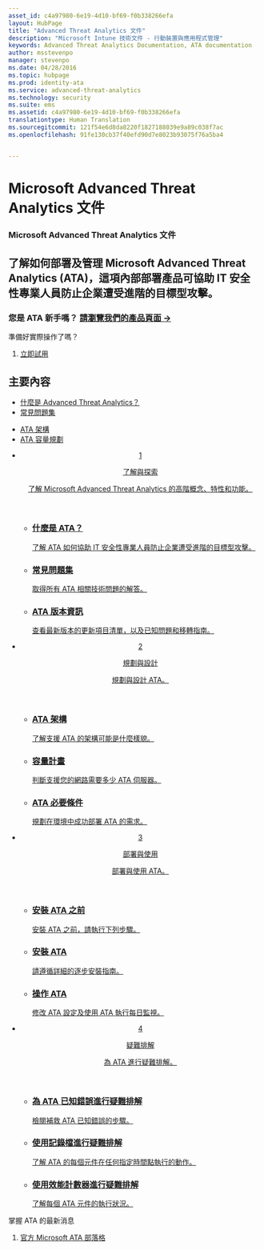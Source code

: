 ```yaml
---
asset_id: c4a97980-6e19-4d10-bf69-f0b338266efa
layout: HubPage
title: "Advanced Threat Analytics 文件"
description: "Microsoft Intune 技術文件 - 行動裝置與應用程式管理"
keywords: Advanced Threat Analytics Documentation, ATA documentation
author: msstevenpo
manager: stevenpo
ms.date: 04/28/2016
ms.topic: hubpage
ms.prod: identity-ata
ms.service: advanced-threat-analytics
ms.technology: security
ms.suite: ems
ms.assetid: c4a97980-6e19-4d10-bf69-f0b338266efa
translationtype: Human Translation
ms.sourcegitcommit: 121f54e6d8da8220f1827188039e9a89c038f7ac
ms.openlocfilehash: 91fe130cb37f40efd90d7e8023b93075f76a5ba4


---
```

# Microsoft Advanced Threat Analytics 文件
<article id="main">
    <section id="hero-content">
      <h1>Microsoft Advanced Threat Analytics 文件</h1>
      <h2>了解如何部署及管理 Microsoft Advanced Threat Analytics (ATA)，這項內部部署產品可協助 IT 安全性專業人員防止企業遭受進階的目標型攻擊。</h2>
      <h3>您是 ATA 新手嗎？ <a href="http://go.microsoft.com/fwlink/?LinkId=816859" target="_blank">請瀏覽我們的產品頁面 &rarr;</a></h3>
    </section>
    <aside class="alert section-border">
      <p>準備好實際操作了嗎？</p>
      <ol class="action-list">
        <li><a href="https://www.microsoft.com/evalcenter/evaluate-microsoft-advanced-threat-analytics" target="_blank" class="button-bordered button-translucent">立即試用</a></li>
      </ol>
    </aside>
    <section id="featured" class="container">
      <h2 class="section-heading"><span class="icon icon-warning"></span> 主要內容</h2>
      <div class="features row">
        <ul class="column column-half">
          <li><a href="/advanced-threat-analytics/understand-explore/what-is-ata">什麼是 Advanced Threat Analytics？</a></li>
          <li><a href="/advanced-threat-analytics/understand-explore/ata-technical-faq">常見問題集</a></li>
        </ul>
        <ul class="column column-half">
          <li><a href="/advanced-threat-analytics/plan-design/ata-architecture">ATA 架構</a></li>
          <li><a href="/advanced-threat-analytics/plan-design/ata-capacity-planning">ATA 容量規劃</a></li>        </ul>
      </div>
    </section>
    <div id="journeys">
      <section class="container">
        <ul class="journeys-list">
          <li class="journey-step">
            <header class="journey-step-header row">
              <a href="/advanced-threat-analytics/understand-explore/what-is-ata">
                <div class="title column-third">
                  <span class="step-number">1</span>
                  <p>了解與探索</p>
                </div>
                <p class="description column-two-thirds">了解 Microsoft Advanced Threat Analytics 的高階概念、特性和功能。
                </p>
              </a>
            </header>
            <section class="journey-step-elements content">
              <ul class="row">
                <li class="column-third">
                  <a href="/advanced-threat-analytics/understand-explore/what-is-ata">
                    <h3>什麼是 ATA？</h3>
                    <p>了解 ATA 如何協助 IT 安全性專業人員防止企業遭受進階的目標型攻擊。</p>
                  </a>
                </li>
                <li class="column-third">
                  <a href="/advanced-threat-analytics/understand-explore/ata-technical-faq">
                    <h3>常見問題集</h3>
                    <p>取得所有 ATA 相關技術問題的解答。</p>
                  </a>
                </li>
                <li class="column-third">
                  <a href="/advanced-threat-analytics/understand-explore/ata-release-notes">
                    <h3>ATA 版本資訊</h3>
                    <p>查看最新版本的更新項目清單，以及已知問題和移轉指南。</p>
                  </a>
                </li>
              </ul>
            </section>
          </li>
          <li class="journey-step">
            <header class="journey-step-header row">
              <a href="/advanced-threat-analytics/plan-design/ata-architecture">
                <div class="title column-third">
                  <span class="step-number">2</span>
                  <p>規劃與設計</p>
                </div>
                <p class="description column-two-thirds">規劃與設計 ATA。
                </p>
              </a>
            </header>
            <section class="journey-step-elements content">
              <ul class="row">
                <li class="column-third">
                  <a href="/advanced-threat-analytics/plan-design/ata-architecture">
                    <h3>ATA 架構</h3>
                    <p>了解支援 ATA 的架構可能是什麼樣貌。</p>
                  </a>
                </li>
                <li class="column-third">
                  <a href="/advanced-threat-analytics/plan-design/ata-capacity-planning">
                    <h3>容量計畫</h3>
                    <p>判斷支援您的網路需要多少 ATA 伺服器。</p>
                  </a>
                </li>
                <li class="column-third">
                  <a href="/advanced-threat-analytics/plan-design/ata-prerequisites">
                    <h3>ATA 必要條件</h3>
                    <p>規劃在環境中成功部署 ATA 的需求。</p>
                  </a>
                </li>
              </ul>
            </section>
          </li>
          <li class="journey-step">
            <header class="journey-step-header row">
              <a href="/advanced-threat-analytics/deploy-use/preinstall-ata">
                <div class="title column-third">
                  <span class="step-number">3</span>
                  <p>部署與使用</p>
                </div>
                <p class="description column-two-thirds">部署與使用 ATA。
                </p>
              </a>
            </header>
            <section class="journey-step-elements content">
              <ul class="row">
                <li class="column-third">
                  <a href="/advanced-threat-analytics/deploy-use/preinstall-ata">
                    <h3>安裝 ATA 之前</h3>
                    <p>安裝 ATA 之前，請執行下列步驟。</p>
                  </a>
                </li>
                <li class="column-third">
                  <a href="/advanced-threat-analytics/deploy-use/install-ata">
                    <h3>安裝 ATA</h3>
                    <p>請遵循詳細的逐步安裝指南。</p>
                  </a>
                </li>
                <li class="column-third">
                  <a href="/advanced-threat-analytics/deploy-use/operate-ata">
                    <h3>操作 ATA</h3>
                    <p>修改 ATA 設定及使用 ATA 執行每日監視。</p>
                  </a>
                </li>
            </section>
          </li>
          <li class="journey-step">
            <header class="journey-step-header row">
              <a href="/advanced-threat-analytics/troubleshoot/troubleshooting-ata-known-errors">
                <div class="title column-third">
                  <span class="step-number">4</span>
                  <p>疑難排解</p>
                </div>
                <p class="description column-two-thirds">為 ATA 進行疑難排解。
                </p>
              </a>
            </header>
            <section class="journey-step-elements content">
              <ul class="row">
                <li class="column-third">
                  <a href="/advanced-threat-analytics/troubleshoot/troubleshooting-ata-known-errors">
                    <h3>為 ATA 已知錯誤進行疑難排解</h3>
                    <p>檢閱補救 ATA 已知錯誤的步驟。</p>
                  </a>
                </li>
                <li class="column-third">
                  <a href="/advanced-threat-analytics/troubleshoot/troubleshooting-ata-using-logs">
                    <h3>使用記錄檔進行疑難排解</h3>
                    <p>了解 ATA 的每個元件在任何指定時間點執行的動作。</p>
                  </a>
                </li>
                <li class="column-third">
                  <a href="/advanced-threat-analytics/troubleshoot/troubleshooting-ata-using-perf-counters">
                    <h3>使用效能計數器進行疑難排解</h3>
                    <p>了解每個 ATA 元件的執行狀況。</p>
                  </a>
                </li>
              </ul>
            </section>
          </li>
        </ul>
      </section>
    </div>
    <aside class="alert alert-social">
      <p>掌握 ATA 的最新消息</p>
      <ol class="action-list">
        <li><a href="http://blogs.technet.com/b/ata/" target="_blank" class="button-bordered button-translucent">官方 Microsoft ATA 部落格</a></li>
      </ol>
    </aside>
</article>



<!--HONumber=Jun16_HO5-->


